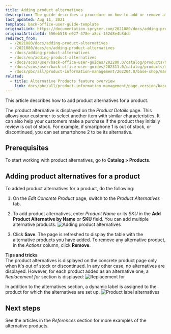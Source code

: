 ```yaml
---
title: Adding product alternatives
description: The guide describes a procedure on how to add or remove alternatives to the products in the Back Office.
last_updated: Aug 11, 2021
template: back-office-user-guide-template
originalLink: https://documentation.spryker.com/2021080/docs/adding-product-alternatives
originalArticleId: 556eb518-e027-478e-a8cc-152d8e4b8dcb
redirect_from:
  - /2021080/docs/adding-product-alternatives
  - /2021080/docs/en/adding-product-alternatives
  - /docs/adding-product-alternatives
  - /docs/en/adding-product-alternatives
  - /docs/scos/user/back-office-user-guides/202200.0/catalog/products/manage-concrete-products/adding-product-alternatives.html
  - /docs/scos/user/back-office-user-guides/202311.0/catalog/products/manage-concrete-products/adding-product-alternatives.html
  - /docs/pbc/all/product-information-management/202204.0/base-shop/manage-in-the-back-office/products/manage-product-variants/add-product-alternatives.html
related:
  - title: Alternative Products feature overview
    link: docs/pbc/all/product-information-management/page.version/base-shop/feature-overviews/alternative-products-feature-overview.html
---
```


This article describes how to add product alternatives for a product.

The product alternative is displayed on the *Product Details* page. This allows your customer to select another item with similar characteristics. It can also help your customers make a purchase if the product they initially review is out of stock.
For example, if smartphone 1 is out of stock, or discontinued, you can set smartphone 2 to be its alternative.

## Prerequisites

To start working with product alternatives, go to **Catalog&nbsp;<span aria-label="and then">></span> Products**.

## Adding product alternatives for a product

To added product alternatives for a product, do the following:

1. On the *Edit Concrete Product* page, switch to the *Product Alternatives* tab.
2. To add product alternatives, enter *Product Name* or its *SKU* in the **Add Product Alternative by Name** or **SKU** field.
You can add multiple alternative products.
![Adding product alternatives](https://spryker.s3.eu-central-1.amazonaws.com/docs/User+Guides/Back+Office+User+Guides/Products/Products/Managing+products/Adding+Product+Alternatives/add-product-alternative.png)

4. Click **Save**.
The page is refreshed to display the table with the alternative products you have added.
To remove any alternative product, in the *Actions* column, click **Remove**.

**Tips and tricks**
<br>The product alternatives is displayed on the concrete product page only when it's out of stock or discontinued. In any other case, no alternatives are displayed. However, for each product added as an alternative one, a *Replacement for* section is displayed:
![Replacement for](https://spryker.s3.eu-central-1.amazonaws.com/docs/User+Guides/Back+Office+User+Guides/Products/Products/Managing+products/Adding+Product+Alternatives/replacement-for.png)

In addition to the alternatives section, a dynamic label is assigned to the product for which the alternatives are set up.
![Product label alternatives](https://spryker.s3.eu-central-1.amazonaws.com/docs/User+Guides/Back+Office+User+Guides/Products/Products/Managing+products/Adding+Product+Alternatives/product-label-alternatives.png)

## Next steps

See the articles in the *References* section for more examples of the alternative products.
